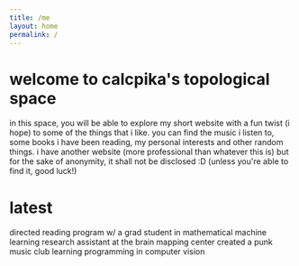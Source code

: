```yaml
---
title: /me
layout: home
permalink: /
---
```


# welcome to calcpika's topological space

in this space, you will be able to explore my short website with a fun twist (i hope) to some of the things that i like. you can find the music i listen to, some books i have been reading, my personal interests and other random things. i have another website (more professional than whatever this is) but for the sake of anonymity, it shall not be disclosed :D (unless you're able to find it, good luck!)

# latest

directed reading program w/ a grad student in mathematical machine learning
research assistant at the brain mapping center
created a punk music club
learning programming in computer vision
